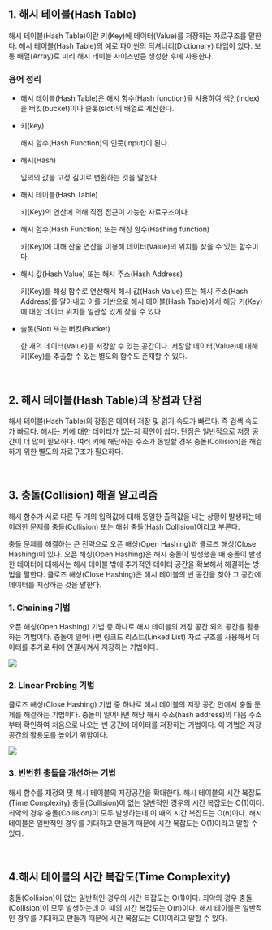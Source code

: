## 1. 해시 테이블(Hash Table)
해시 테이블(Hash Table)이란 키(Key)에 데이터(Value)를 저장하는 자료구조를 말한다. 해시 테이블(Hash Table)의 예로 파이썬의 딕셔너리(Dictionary) 타입이 있다. 보통 배열(Array)로 미리 해시 테이블 사이즈만큼 생성한 후에 사용한다.

### 용어 정리
- 해시 테이블(Hash Table)은 해시 함수(Hash function)을 사용하여 색인(index)을 버킷(bucket)이나 슬롯(slot)의 배열로 계산한다.

- 키(key) 
    
    해시 함수(Hash Function)의 인풋(input)이 된다.

- 해시(Hash) 
    
    임의의 값을 고정 길이로 변환하는 것을 말한다.

- 해시 테이블(Hash Table) 
    
    키(Key)의 연산에 의해 직접 접근이 가능한 자료구조이다.

- 해시 함수(Hash Function) 또는 해싱 함수(Hashing function) 

    키(Key)에 대해 산술 연산을 이용해 데이터(Value)의 위치를 찾을 수 있는 함수이다.

- 해시 값(Hash Value) 또는 해시 주소(Hash Address) 

    키(Key)를 해싱 함수로 연산해서 해시 값(Hash Value) 또는 해시 주소(Hash Address)를 알아내고 이를 기반으로 해시 테이블(Hash Table)에서 해당 키(Key)에 대한 데이터 위치를 일관성 있게 찾을 수 있다.

- 슬롯(Slot) 또는 버킷(Bucket) 
    
    한 개의 데이터(Value)를 저장할 수 있는 공간이다. 저장할 데이터(Value)에 대해 키(Key)를 추출할 수 있는 별도의 함수도 존재할 수 있다.

</br>


## 2. 해시 테이블(Hash Table)의 장점과 단점
해시 테이블(Hash Table)의 장점은 데이터 저장 및 읽기 속도가 빠르다. 즉 검색 속도가 빠르다. 해시는 키에 대한 데이터가 있는지 확인이 쉽다. 단점은 일반적으로 저장 공간이 더 많이 필요하다. 여러 키에 해당하는 주소가 동일할 경우 충돌(Collision)을 해결하기 위한 별도의 자료구조가 필요하다.

</br>

## 3.  충돌(Collision) 해결 알고리즘
해시 함수가 서로 다른 두 개의 입력값에 대해 동일한 출력값을 내는 상황이 발생하는데 이러한 문제를 충돌(Collision) 또는 해쉬 충돌(Hash Collision)이라고 부른다.

충돌 문제를 해결하는 큰 전략으로 오픈 해싱(Open Hashing)과 클로즈 해싱(Close Hashing)이 있다. 오픈 해싱(Open Hashing)은 해시 충돌이 발생했을 때 충돌이 발생한 데이터에 대해서는 해시 테이블 밖에 추가적인 데이터 공간을 확보해서 해결하는 방법을 말한다. 클로즈 해싱(Close Hashing)은 해시 테이블의 빈 공간을 찾아 그 공간에 데이터를 저장하는 것을 말한다.



### 1. Chaining 기법
오픈 해싱(Open Hashing) 기법 중 하나로 해시 테이블의 저장 공간 외의 공간을 활용하는 기법이다. 충돌이 일어나면 링크드 리스트(Linked List) 자료 구조를 사용해서 데이터를 추가로 뒤에 연결시켜서 저장하는 기법이다.

![](https://upload.wikimedia.org/wikipedia/commons/thumb/d/d0/Hash_table_5_0_1_1_1_1_1_LL.svg/900px-Hash_table_5_0_1_1_1_1_1_LL.svg.png)


### 2. Linear Probing 기법
클로즈 해싱(Close Hashing) 기법 중 하나로 해시 데이블의 저장 공간 안에서 충돌 문제를 해결하는 기법이다. 충돌이 일어나면 해당 해시 주소(hash address)의 다음 주소부터 확인하여 처음으로 나오는 빈 공간에 데이터를 저장하는 기법이다. 이 기법은 저장공간의 활용도를 높이기 위함이다.

![](https://upload.wikimedia.org/wikipedia/commons/thumb/9/90/HASHTB12.svg/2880px-HASHTB12.svg.png)



### 3. 빈번한 충돌을 개선하는 기법
해시 함수를 재정의 및 해시 테이블의 저장공간을 확대한다.
해시 테이블의 시간 복잡도(Time Complexity)
충돌(Collision)이 없는 일반적인 경우의 시간 복잡도는 O(1)이다. 최악의 경우 충돌(Collision)이 모두 발생하는데 이 때의 시간 복잡도는 O(n)이다. 해시 테이블은 일반적인 경우를 기대하고 만들기 때문에 시간 복잡도는 O(1)이라고 말할 수 있다.

</br>

## 4.해시 테이블의 시간 복잡도(Time Complexity)
충돌(Collision)이 없는 일반적인 경우의 시간 복잡도는 O(1)이다. 최악의 경우 충돌(Collision)이 모두 발생하는데 이 때의 시간 복잡도는 O(n)이다. 해시 테이블은 일반적인 경우를 기대하고 만들기 때문에 시간 복잡도는 O(1)이라고 말할 수 있다.
